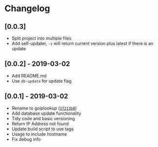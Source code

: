 # Changelog

## [0.0.3]

- Split project into multiple files
- Add self-updater, `-v` will return current version plus latest if there is an update


## [0.0.2] - 2019-03-02

- Add README.md
- Use `db-update` for update flag


## [0.0.1] - 2019-03-02

- Rename to goiplookup ([`3f213b0`](https://github.com/axllent/goiplookup/commit/3f213b09532d5bfa3f69cb091bd129200d4cef9d))
- Add database update functionality
- Tidy code and basic versioning
- Return IP Address not found
- Update build script to use tags
- Usage to include hostname
- Fix debug info
